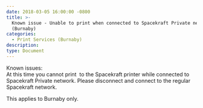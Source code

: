 ```yaml
---
date: 2018-03-05 16:00:00 -0800
title: >-
  Known issue - Unable to print when connected to Spacekraft Private network
  (Burnaby)
categories:
  - Print Services (Burnaby)
description:
type: Document
---
```


<u><em><strong></strong></em></u>

Known issues:<br>At this time you cannot print &nbsp;to the Spacekraft printer while connected to Spacekraft Private network. Please disconnect and connect to the regular Spacekraft network.

This applies to Burnaby only.